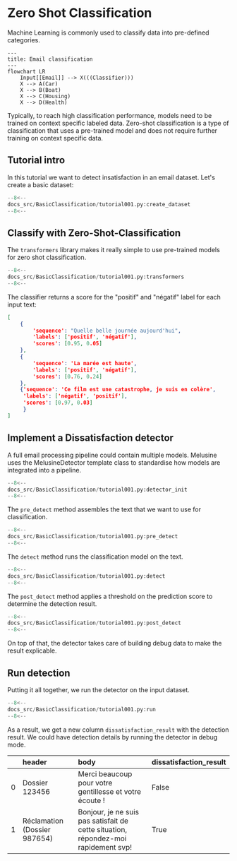 # Zero Shot Classification

Machine Learning is commonly used to classify data into pre-defined categories. 

``` mermaid
---
title: Email classification
---
flowchart LR
    Input[[Email]] --> X(((Classifier)))
    X --> A(Car)
    X --> B(Boat)
    X --> C(Housing)
    X --> D(Health)
```

Typically, to reach high classification performance, 
models need to be trained on context specific labeled data. 
Zero-shot classification is a type of classification that 
uses a pre-trained model and does not require further training on context specific data.

## Tutorial intro
In this tutorial we want to detect insatisfaction in an email dataset. 
Let's create a basic dataset:
```Python
--8<--
docs_src/BasicClassification/tutorial001.py:create_dataset
--8<--
```


## Classify with Zero-Shot-Classification

The `transformers` library makes it really simple to use pre-trained models for zero shot classification.

```Python
--8<--
docs_src/BasicClassification/tutorial001.py:transformers
--8<--
```

The classifier returns a score for the "positif" and "négatif" label for each input text:

```Json
[
    {
        'sequence': "Quelle belle journée aujourd'hui",
        'labels': ['positif', 'négatif'],
        'scores': [0.95, 0.05]
    },
    {
        'sequence': 'La marée est haute',
        'labels': ['positif', 'négatif'],
        'scores': [0.76, 0.24]
    },
    {'sequence': 'Ce film est une catastrophe, je suis en colère',
     'labels': ['négatif', 'positif'],
     'scores': [0.97, 0.03]
     }
]
```


## Implement a Dissatisfaction detector

A full email processing pipeline could contain multiple models. 
Melusine uses the MelusineDetector template class to standardise how models are integrated into a pipeline.

```Python
--8<--
docs_src/BasicClassification/tutorial001.py:detector_init
--8<--
```

The `pre_detect` method assembles the text that we want to use for classification.

```Python
--8<--
docs_src/BasicClassification/tutorial001.py:pre_detect
--8<--
```

The `detect` method runs the classification model on the text.

```Python
--8<--
docs_src/BasicClassification/tutorial001.py:detect
--8<--
```

The `post_detect` method applies a threshold on the prediction score to determine the detection result.

```Python
--8<--
docs_src/BasicClassification/tutorial001.py:post_detect
--8<--
```

On top of that, the detector takes care of building debug data to make the result explicable.

## Run detection

Putting it all together, we run the detector on the input dataset.

```Python
--8<--
docs_src/BasicClassification/tutorial001.py:run
--8<--
```

As a result, we get a new column `dissatisfaction_result` with the detection result. 
We could have detection details by running the detector in debug mode.

|    | header                       | body                                                                               | dissatisfaction_result   |
|---:|:-----------------------------|:-----------------------------------------------------------------------------------|:-------------------------|
|  0 | Dossier 123456               | Merci beaucoup pour votre gentillesse et votre écoute !                            | False                    |
|  1 | Réclamation (Dossier 987654) | Bonjour, je ne suis pas satisfait de cette situation, répondez-moi rapidement svp! | True                     |